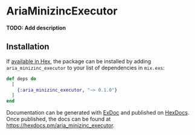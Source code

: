 # AriaMinizincExecutor

**TODO: Add description**

## Installation

If [available in Hex](https://hex.pm/docs/publish), the package can be installed
by adding `aria_minizinc_executor` to your list of dependencies in `mix.exs`:

```elixir
def deps do
  [
    {:aria_minizinc_executor, "~> 0.1.0"}
  ]
end
```

Documentation can be generated with [ExDoc](https://github.com/elixir-lang/ex_doc)
and published on [HexDocs](https://hexdocs.pm). Once published, the docs can
be found at <https://hexdocs.pm/aria_minizinc_executor>.
